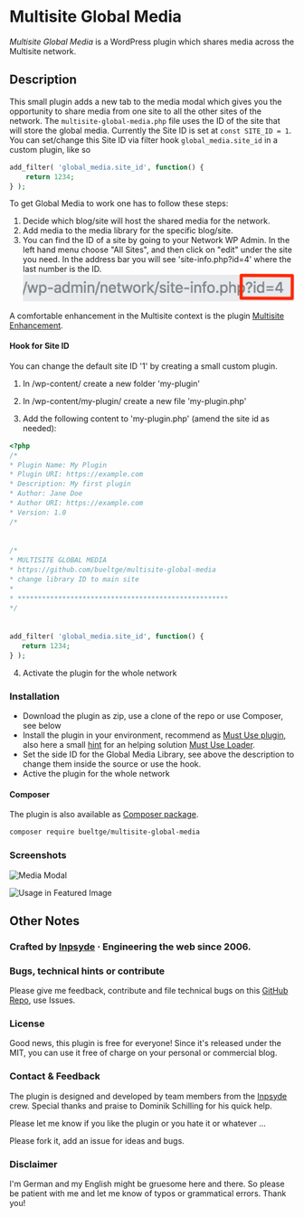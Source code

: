 # Multisite Global Media
_Multisite Global Media_ is a WordPress plugin which shares media across the Multisite network.

## Description
This small plugin adds a new tab to the media modal which gives you the opportunity to share media from one site to all the other sites of the network. The `multisite-global-media.php` file uses the ID of the site that will store the global media. Currently the Site ID is set at `const SITE_ID = 1`. You can set/change this Site ID via filter hook `global_media.site_id` in a custom plugin, like so

 ```php
 add_filter( 'global_media.site_id', function() {
     return 1234;
 } );
 ```
 
To get Global Media to work one has to follow these steps:

1. Decide which blog/site will host the shared media for the network.
2. Add media to the media library for the specific blog/site.
4. You can find the ID of a site by going to your Network WP Admin. In the left hand menu choose "All Sites", and then click on "edit" under the site you need. In the address bar you will see 'site-info.php?id=4' where the last number is the ID. 
 ![Finding the site ID](./assets/screenshot-site-id.png)

A comfortable enhancement in the Multisite context is the plugin [Multisite Enhancement](https://github.com/bueltge/wordpress-multisite-enhancements).


#### Hook for Site ID

You can change the default site ID '1' by creating a small custom plugin. 

1. In /wp-content/ create a new folder 'my-plugin'

2. In /wp-content/my-plugin/ create a new file 'my-plugin.php'

3. Add the following content to 'my-plugin.php' (amend the site id as needed):

 ```php
<?php
/*
 * Plugin Name: My Plugin
 * Plugin URI: https://example.com
 * Description: My first plugin 
 * Author: Jane Doe 
 * Author URI: https://example.com 
 * Version: 1.0
/*	
	

/*
* MULTISITE GLOBAL MEDIA	
* https://github.com/bueltge/multisite-global-media
* change library ID to main site
* 
* ****************************************************
*/

	
add_filter( 'global_media.site_id', function() {
    return 1234;
} );	

```

4. Activate the plugin for the whole network 

### Installation
* Download the plugin as zip, use a clone of the repo or use Composer, see below
* Install the plugin in your environment, recommend as [Must Use plugin](https://codex.wordpress.org/Must_Use_Plugins), also here a small [hint](https://github.com/bueltge/must-use-loader) for an helping solution [Must Use Loader](https://github.com/bueltge/must-use-loader).
* Set the side ID for the Global Media Library, see above the description to change them inside the source or use the hook.
* Active the plugin for the whole network

#### Composer
The plugin is also available as [Composer package](https://packagist.org/packages/bueltge/multisite-global-media).

```bash
composer require bueltge/multisite-global-media
```

### Screenshots
 ![Media Modal](./assets/screenshot-1.png)

 ![Usage in Featured Image](./assets/screenshot-2.png)

## Other Notes

### Crafted by [Inpsyde](https://inpsyde.com) &middot; Engineering the web since 2006.

### Bugs, technical hints or contribute
Please give me feedback, contribute and file technical bugs on this
[GitHub Repo](https://github.com/bueltge/Multisite-Global-Media/issues), use Issues.

### License
Good news, this plugin is free for everyone! Since it's released under the MIT, you can use it free of charge on your personal or commercial blog.

### Contact & Feedback
The plugin is designed and developed by team members from the [Inpsyde](https://inpsyde.com/) crew. Special thanks and praise to Dominik Schilling for his quick help.

Please let me know if you like the plugin or you hate it or whatever ...

Please fork it, add an issue for ideas and bugs.

### Disclaimer
I'm German and my English might be gruesome here and there.
So please be patient with me and let me know of typos or grammatical errors. Thank you!
